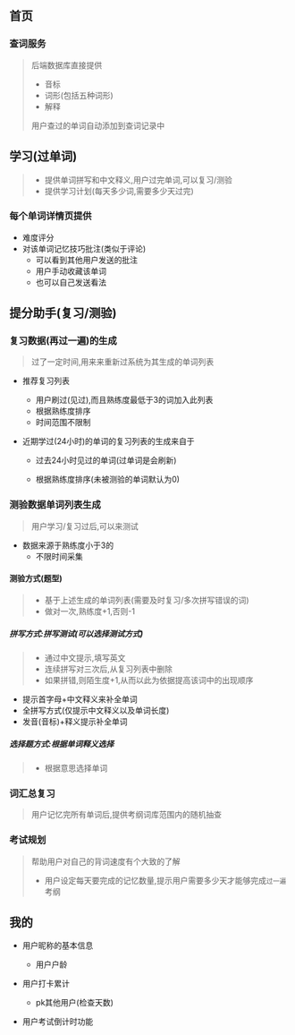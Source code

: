 ## 首页

### 查词服务

> 后端数据库直接提供
>
> - 音标
> - 词形(包括五种词形)
> - 解释
>
> 用户查过的单词自动添加到查词记录中



## 学习(过单词)

> - 提供单词拼写和中文释义,用户过完单词,可以复习/测验
> - 提供学习计划(每天多少词,需要多少天过完)

### 每个单词详情页提供

- 难度评分
- 对该单词记忆技巧批注(类似于评论)
  - 可以看到其他用户发送的批注
  - 用户手动收藏该单词
  - 也可以自己发送看法

## 提分助手(复习/测验)

### 复习数据(再过一遍)的生成

> 过了一定时间,用来来重新过系统为其生成的单词列表

- 推荐复习列表
  - 用户刷过(见过),而且熟练度最低于3的词加入此列表
  - 根据熟练度排序
  - 时间范围不限制

- 近期学过(24小时)的单词的复习列表的生成来自于

  - 过去24小时见过的单词(过单词是会刷新)

  - 根据熟练度排序(未被测验的单词默认为0)

### 测验数据单词列表生成

> 用户学习/复习过后,可以来测试

- 数据来源于熟练度小于3的
  - 不限时间采集


#### 	测验方式(题型)

> - 基于上述生成的单词列表(需要及时复习/多次拼写错误的词)
> - 做对一次,熟练度+1,否则-1

##### 拼写方式:拼写测试(可以选择测试方式)

> - 通过中文提示,填写英文
> - 连续拼写对三次后,从复习列表中删除
> - 如果拼错,则陌生度+1,从而以此为依据提高该词中的出现顺序

- 提示首字母+中文释义来补全单词
- 全拼写方式(仅提示中文释义以及单词长度)
- 发音(音标)+释义提示补全单词

##### 选择题方式:根据单词释义选择

> - 根据意思选择单词

### 词汇总复习

> 用户记忆完所有单词后,提供考纲词库范围内的随机抽查

### 考试规划

> 帮助用户对自己的背词速度有个大致的了解
>
> - 用户设定每天要完成的记忆数量,提示用户需要多少天才能够完成`过一遍`考纲	

## 我的

- 用户昵称的基本信息

  - 用户户龄

- 用户打卡累计

  - pk其他用户(检查天数)

- 用户考试倒计时功能

  





